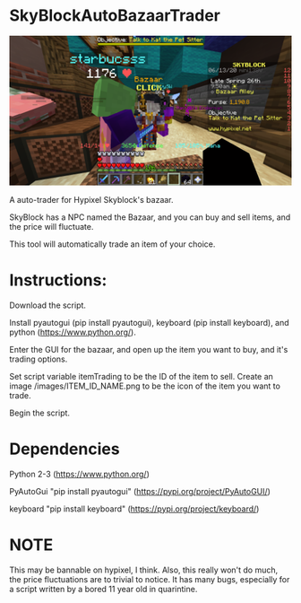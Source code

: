 # SkyBlockAutoBazaarTrader

![The Bazaar](docimages/bazaar.png)

 A auto-trader for Hypixel Skyblock's bazaar.

SkyBlock has a NPC named the Bazaar, and you can buy and sell items, and the price will fluctuate.

This tool will automatically trade an item of your choice.

Instructions: 
============

Download the script.

Install pyautogui (pip install pyautogui), keyboard (pip install keyboard), and python (https://www.python.org/). 

Enter the GUI for the bazaar, and open up the item you want to buy, and it's trading options.

Set script variable itemTrading to be the ID of the item to sell. Create an image /images/ITEM_ID_NAME.png to be the icon of the item you want to trade.

Begin the script.


Dependencies
============

Python 2-3 (https://www.python.org/)

PyAutoGui "pip install pyautogui" (https://pypi.org/project/PyAutoGUI/)

keyboard "pip install keyboard" (https://pypi.org/project/keyboard/)

NOTE
====

This may be bannable on hypixel, I think. Also, this really won't do much, the price fluctuations are to trivial to notice. It has many bugs, especially for a script written by a bored 11 year old in quarintine.
